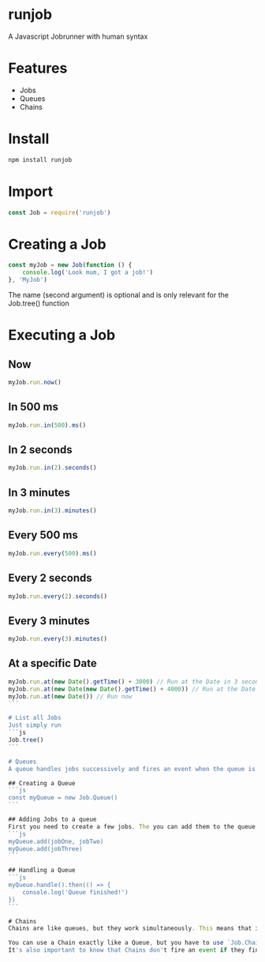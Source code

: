 # runjob
 A Javascript Jobrunner with human syntax

# Features
- Jobs
- Queues
- Chains

# Install
```sh
npm install runjob
```

# Import
```js
const Job = require('runjob')
```

# Creating a Job
```js
const myJob = new Job(function () {
    console.log('Look mum, I got a job!')
}, 'MyJob')
```

The name (second argument) is optional and is only relevant for the Job.tree() function

# Executing a Job
## Now
```js
myJob.run.now()
```

## In 500 ms
```js
myJob.run.in(500).ms()
```

## In 2 seconds
```js
myJob.run.in(2).seconds()
```

## In 3 minutes
```js
myJob.run.in(3).minutes()
```

## Every 500 ms
```js
myJob.run.every(500).ms()
```

## Every 2 seconds
```js
myJob.run.every(2).seconds()
```

## Every 3 minutes
```js
myJob.run.every(3).minutes()
```

## At a specific Date
````js
myJob.run.at(new Date().getTime() + 3000) // Run at the Date in 3 seconds
myJob.run.at(new Date(new Date().getTime() + 4000)) // Run at the Date in 4 seconds
myJob.run.at(new Date()) // Run now
```

# List all Jobs
Just simply run
```js
Job.tree()
```

# Queues
A queue handles jobs successively and fires an event when the queue is empty. Queues also work like they are a job, so you can use something like ````myQueue.run.in(2).seconds()``` to handle it at a certain time.

## Creating a Queue
```js
const myQueue = new Job.Queue()
```

## Adding Jobs to a queue
First you need to create a few jobs. The you can add them to the queue like this:
```js
myQueue.add(jobOne, jobTwo)
myQueue.add(jobThree)
```

## Handling a Queue
```js
myQueue.handle().then(() => {
    console.log('Queue finished!')
})
```

# Chains
Chains are like queues, but they work simultaneously. This means that if the Chain is handled all jobs are started at the same time.

You can use a Chain exactly like a Queue, but you have to use `Job.Chain` instead of `Job.Queue`.
It's also important to know that Chains don't fire an event if they finished, so you can't use `myChain.handle().then()` and have to use `myChain.handle()`